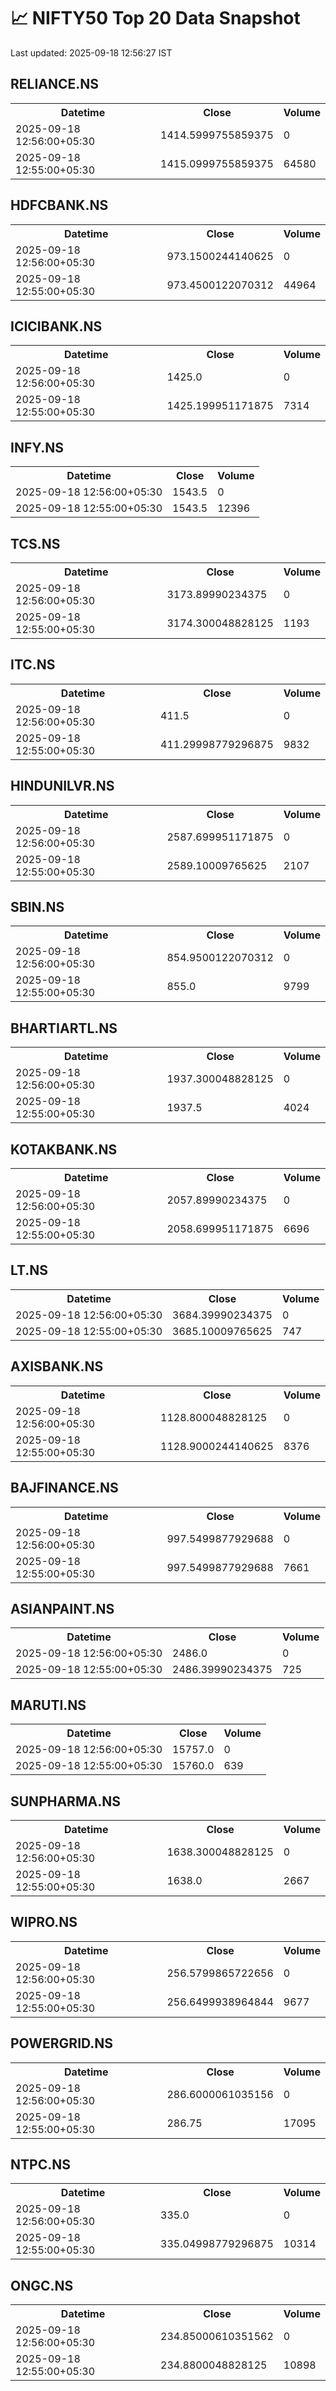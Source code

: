 # 📈 NIFTY50 Top 20 Data Snapshot

Last updated: 2025-09-18 12:56:27 IST

## RELIANCE.NS

<table>
  <tr><th>Datetime</th><th>Close</th><th>Volume</th></tr>
  <tr><td>2025-09-18 12:56:00+05:30</td><td>1414.5999755859375</td><td>0</td></tr>
  <tr><td>2025-09-18 12:55:00+05:30</td><td>1415.0999755859375</td><td>64580</td></tr>
</table>

## HDFCBANK.NS

<table>
  <tr><th>Datetime</th><th>Close</th><th>Volume</th></tr>
  <tr><td>2025-09-18 12:56:00+05:30</td><td>973.1500244140625</td><td>0</td></tr>
  <tr><td>2025-09-18 12:55:00+05:30</td><td>973.4500122070312</td><td>44964</td></tr>
</table>

## ICICIBANK.NS

<table>
  <tr><th>Datetime</th><th>Close</th><th>Volume</th></tr>
  <tr><td>2025-09-18 12:56:00+05:30</td><td>1425.0</td><td>0</td></tr>
  <tr><td>2025-09-18 12:55:00+05:30</td><td>1425.199951171875</td><td>7314</td></tr>
</table>

## INFY.NS

<table>
  <tr><th>Datetime</th><th>Close</th><th>Volume</th></tr>
  <tr><td>2025-09-18 12:56:00+05:30</td><td>1543.5</td><td>0</td></tr>
  <tr><td>2025-09-18 12:55:00+05:30</td><td>1543.5</td><td>12396</td></tr>
</table>

## TCS.NS

<table>
  <tr><th>Datetime</th><th>Close</th><th>Volume</th></tr>
  <tr><td>2025-09-18 12:56:00+05:30</td><td>3173.89990234375</td><td>0</td></tr>
  <tr><td>2025-09-18 12:55:00+05:30</td><td>3174.300048828125</td><td>1193</td></tr>
</table>

## ITC.NS

<table>
  <tr><th>Datetime</th><th>Close</th><th>Volume</th></tr>
  <tr><td>2025-09-18 12:56:00+05:30</td><td>411.5</td><td>0</td></tr>
  <tr><td>2025-09-18 12:55:00+05:30</td><td>411.29998779296875</td><td>9832</td></tr>
</table>

## HINDUNILVR.NS

<table>
  <tr><th>Datetime</th><th>Close</th><th>Volume</th></tr>
  <tr><td>2025-09-18 12:56:00+05:30</td><td>2587.699951171875</td><td>0</td></tr>
  <tr><td>2025-09-18 12:55:00+05:30</td><td>2589.10009765625</td><td>2107</td></tr>
</table>

## SBIN.NS

<table>
  <tr><th>Datetime</th><th>Close</th><th>Volume</th></tr>
  <tr><td>2025-09-18 12:56:00+05:30</td><td>854.9500122070312</td><td>0</td></tr>
  <tr><td>2025-09-18 12:55:00+05:30</td><td>855.0</td><td>9799</td></tr>
</table>

## BHARTIARTL.NS

<table>
  <tr><th>Datetime</th><th>Close</th><th>Volume</th></tr>
  <tr><td>2025-09-18 12:56:00+05:30</td><td>1937.300048828125</td><td>0</td></tr>
  <tr><td>2025-09-18 12:55:00+05:30</td><td>1937.5</td><td>4024</td></tr>
</table>

## KOTAKBANK.NS

<table>
  <tr><th>Datetime</th><th>Close</th><th>Volume</th></tr>
  <tr><td>2025-09-18 12:56:00+05:30</td><td>2057.89990234375</td><td>0</td></tr>
  <tr><td>2025-09-18 12:55:00+05:30</td><td>2058.699951171875</td><td>6696</td></tr>
</table>

## LT.NS

<table>
  <tr><th>Datetime</th><th>Close</th><th>Volume</th></tr>
  <tr><td>2025-09-18 12:56:00+05:30</td><td>3684.39990234375</td><td>0</td></tr>
  <tr><td>2025-09-18 12:55:00+05:30</td><td>3685.10009765625</td><td>747</td></tr>
</table>

## AXISBANK.NS

<table>
  <tr><th>Datetime</th><th>Close</th><th>Volume</th></tr>
  <tr><td>2025-09-18 12:56:00+05:30</td><td>1128.800048828125</td><td>0</td></tr>
  <tr><td>2025-09-18 12:55:00+05:30</td><td>1128.9000244140625</td><td>8376</td></tr>
</table>

## BAJFINANCE.NS

<table>
  <tr><th>Datetime</th><th>Close</th><th>Volume</th></tr>
  <tr><td>2025-09-18 12:56:00+05:30</td><td>997.5499877929688</td><td>0</td></tr>
  <tr><td>2025-09-18 12:55:00+05:30</td><td>997.5499877929688</td><td>7661</td></tr>
</table>

## ASIANPAINT.NS

<table>
  <tr><th>Datetime</th><th>Close</th><th>Volume</th></tr>
  <tr><td>2025-09-18 12:56:00+05:30</td><td>2486.0</td><td>0</td></tr>
  <tr><td>2025-09-18 12:55:00+05:30</td><td>2486.39990234375</td><td>725</td></tr>
</table>

## MARUTI.NS

<table>
  <tr><th>Datetime</th><th>Close</th><th>Volume</th></tr>
  <tr><td>2025-09-18 12:56:00+05:30</td><td>15757.0</td><td>0</td></tr>
  <tr><td>2025-09-18 12:55:00+05:30</td><td>15760.0</td><td>639</td></tr>
</table>

## SUNPHARMA.NS

<table>
  <tr><th>Datetime</th><th>Close</th><th>Volume</th></tr>
  <tr><td>2025-09-18 12:56:00+05:30</td><td>1638.300048828125</td><td>0</td></tr>
  <tr><td>2025-09-18 12:55:00+05:30</td><td>1638.0</td><td>2667</td></tr>
</table>

## WIPRO.NS

<table>
  <tr><th>Datetime</th><th>Close</th><th>Volume</th></tr>
  <tr><td>2025-09-18 12:56:00+05:30</td><td>256.5799865722656</td><td>0</td></tr>
  <tr><td>2025-09-18 12:55:00+05:30</td><td>256.6499938964844</td><td>9677</td></tr>
</table>

## POWERGRID.NS

<table>
  <tr><th>Datetime</th><th>Close</th><th>Volume</th></tr>
  <tr><td>2025-09-18 12:56:00+05:30</td><td>286.6000061035156</td><td>0</td></tr>
  <tr><td>2025-09-18 12:55:00+05:30</td><td>286.75</td><td>17095</td></tr>
</table>

## NTPC.NS

<table>
  <tr><th>Datetime</th><th>Close</th><th>Volume</th></tr>
  <tr><td>2025-09-18 12:56:00+05:30</td><td>335.0</td><td>0</td></tr>
  <tr><td>2025-09-18 12:55:00+05:30</td><td>335.04998779296875</td><td>10314</td></tr>
</table>

## ONGC.NS

<table>
  <tr><th>Datetime</th><th>Close</th><th>Volume</th></tr>
  <tr><td>2025-09-18 12:56:00+05:30</td><td>234.85000610351562</td><td>0</td></tr>
  <tr><td>2025-09-18 12:55:00+05:30</td><td>234.8800048828125</td><td>10898</td></tr>
</table>


